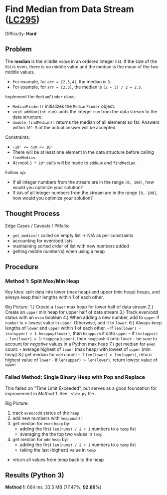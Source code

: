# Find Median from Data Stream ([LC295](https://leetcode.com/problems/find-median-from-data-stream/))
Difficulty: **Hard**

## Problem

The **median** is the middle value in an ordered integer list. If the size of the list is even, there is no middle value and the median is the mean of the two middle values.
- For example, for `arr = [2,3,4]`, the median is `3`.
- For example, for `arr = [2,3]`, the median is `(2 + 3) / 2 = 2.5`.

Implement the `MedianFinder` class:
- `MedianFinder()` initializes the `MedianFinder` object.
- `void addNum(int num)` adds the integer `num` from the data stream to the data structure.
- `double findMedian()` returns the median of all elements so far. Answers within `10^-5` of the actual answer will be accepted.

Constraints:
- `-10⁵ <= num <= 10⁵`
- There will be at least one element in the data structure before calling `findMedian`.
- At most `5 * 10⁴` calls will be made to `addNum` and `findMedian`.

Follow up:
- If all integer numbers from the stream are in the range `[0, 100]`, how would you optimize your solution?
- If `99%` of all integer numbers from the stream are in the range `[0, 100]`, how would you optimize your solution?

## Thought Process

Edge Cases / Caveats / Pitfalls:
- `get_median()` called on empty list -> N/A as per constraints
- accounting for even/odd lists
- maintaining sorted order of list with new numbers added
- getting middle number(s) when using a heap

## Procedure

### Method 1: Split Max/Min Heap

Key Idea: split data into lower (max heap) and upper (min heap) heaps, and always keep their lengths within 1 of each other.

Big Picture:
1.) Create a `lower` max heap for lower half of data stream
2.) Create an `upper` min heap for upper half of data stream
3.) Track even/odd status with an `even` boolean
4.) When adding a new number, add to `upper` if `number` is > lowest value in `upper`. Otherwise, add it to `lower`.
6.) Always keep lengths of `lower` and `upper` within 1 of each other.
    - if `len(lower) - len(upper) > 1`:  `heappop(lower)`, then `heappush` it onto `upper`
    - if `len(upper) - len(lower) > 1`:  `heappop(upper)`, then `heappush` it onto `lower`
        - be sure to account for *negative* values in a Python max heap
7.) get median for `even` count:
    - average highest of `lower` (max heap) with lowest of `upper` (min heap)
8.) get median for `odd` count:
    - if `len(lower) > len(upper)`, return highest value of `lower`
    - if `len(upper) > len(lower)`, return lowest value of `upper`

### Failed Method: Single Binary Heap with Pop and Replace

This failed on "Time Limit Exceeded", but serves as a good foundation for improvement in *Method 1*.  See `_slow.py` file.

Big Picture:
1. track `even/odd` status of the `heap`
2. add new numbers with `heappush()`
3. get median for `even` `heap` by:
    - adding the first `len(nums) / 2 + 1` numbers to a `temp` list
    - averaging the the top two values in `temp`
4. get median for `odd` `heap` by:
    - adding the first `len(nums) / 2 + 1` numbers to a `temp` list
    - taking the last (highest) value in `temp`
  - return all values from temp back to the heap

## Results (Python 3)

**Method 1**: 664 ms, 33.5 MB (77.47%, **92.86%**)
